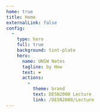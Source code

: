 ```yaml
---
home: true
title: Home
externalLink: false
config:
  -
    type: hero
    full: true
    background: tint-plate
    hero:
      name: UNSW Notes
      tagline: by How
      text: ❤️
      actions:
        -
          theme: brand
          text: DESN2000 Lecture
          link: /DESN2000/Lecture
---
```

